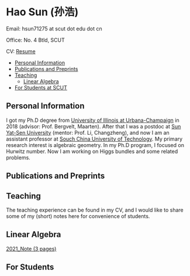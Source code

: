 # Hao Sun (孙浩)

Email: hsun71275 at scut dot edu dot cn

Office: No. 4 Btld, SCUT

CV: [Resume](CV_HaoSun.pdf)

* [Personal Information](#PI)
* [Publications and Preprints](#Pub)
* [Teaching](#Teach)
  * [Linear Algebra](#LinAlg)
* [For Students at SCUT](#Stud)


<h2 id="PI"> Personal Information </h2>

I got my Ph.D degree from [University of Illinois at Urbana-Champaign](https://math.illinois.edu/) in 2018 (advisor: Prof. Bergvelt, Maarten). After that I was a postdoc at [Sun Yat-Sen University](http://www.sysu.edu.cn/en/index.htm) (mentor: Prof. Li, Changzheng), and now I am an assistant professor at [Souch China University of Technology](https://www.scut.edu.cn/new/). My primary research interest is algebraic geometry. In my Ph.D program, I focused on Hurwitz number. Now I am working on Higgs bundles and some related problems.

<h2 id="Pub"> Publications and Preprints </h2>

 
<h2 id="Teach"> Teaching </h2>
The teaching experience can be found in my CV, and I would like to share some of my (short) notes here for convenience of students.

<h2 id="LinAlg"> Linear Algebra </h2>

[2021_Note (3 pages)](2021_LinearAlg_Note.pdf)

<h2 id="Stud"> For Students </h2> 

